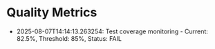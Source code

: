 # Quality Metrics

- 2025-08-07T14:14:13.263254: Test coverage monitoring - Current: 82.5%, Threshold: 85%, Status: FAIL
